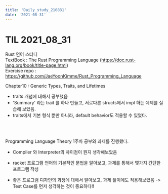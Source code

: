 ```yaml
---
title: 'Daily_study_210831'
date: '2021-08-31'
---
```


# TIL 2021_08_31
Rust 언어 스터디  
TextBook : The Rust Programming Language (https://doc.rust-lang.org/book/title-page.html)  
Exercise repo : https://github.com/JaeYoonKimme/Rust_Programming_Language 
<br> 
 
Chapter10 : Generic Types, Traits, and Lifetimes  
    
- traits 개념에 대해서 공부했음  
- 'Summary' 라는 trait 를 하나 만들고, 서로다른 structs에서 impl 하는 예제를 실습해 보았음.  
- traits에서 기본 형식 뿐만 아니라, default behavior도 적용할 수 있었다.  

<br>  
<br>


Programming Language Theory 1주차 공부와 과제를 진행했다.
<br>  

- Compiler 와 Interpreter의 차이점이 뭔지 생각해보았음  

- racket 프로그램 언어의 기본적인 문법을 알아보고, 과제를 통해서 몇가지 간단한 프로그램 작성  

- 좋은 프로그램 디자인의 과정에 대해서 알아보고, 과제 풀이에도 적용해보았음  -> Test Case를 먼저 생각하는 것이 중요하다!!




<br>  
<br>

